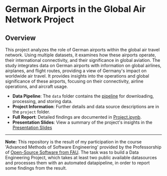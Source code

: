 # German Airports in the Global Air Network Project


## Overview
This project analyzes the role of German airports within the global air travel network. Using multiple datasets, it examines how these airports operate, their international connectivity, and their significance in global aviation. The study integrates data on German airports with information on global airlines, airplanes, and flight routes, providing a view of Germany's impact on worldwide air travel. It provides insights into the operations and global significance of these airports, focusing on their connectivity, airline operations, and aircraft usage.


- **Data Pipeline**: The `data` folder contains the [pipeline](https://github.com/swethasays/MADE/blob/main/project/My_Pipeline.py) for downloading, processing, and storing data.
- **Project Information**: Further details and data source descriptions are in the `project` folder.
- **Full Report**: Detailed findings are documented in [Project.ipynb](https://github.com/swethasays/MADE/blob/main/project/Project.ipynb).
- **Presentation Slides**: View a summary of the project's insights in the [Presentation Slides](https://github.com/swethasays/MADE/blob/main/project/MADE%20Slides.pdf)






---

**Note:** This repository is the result of my participation in the course 'Advanced Methods of Software Engineering' provided by the Professorship of [Open-Source Software from FAU](https://oss.cs.fau.de). The task was to build a Data Engineering Project, which takes at least two public available datasources and processes them with an automated datapipeline, in order to report some findings from the result.



